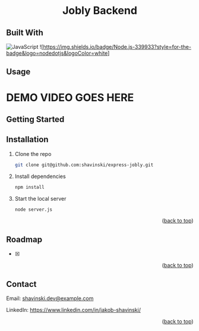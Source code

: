 <a name="readme-top"></a>

<!-- PROJECT HEADER-->
<br />
<div align="center">
  <h1 align="center">
    Jobly Backend
  </h1>
</div>


## Built With


![JavaScript](https://img.shields.io/badge/javascript-%23323330.svg?style=for-the-badge&logo=javascript&logoColor=%23F7DF1E)
![https://img.shields.io/badge/Node.js-339933?style=for-the-badge&logo=nodedotjs&logoColor=white]



<!-- USAGE EXAMPLES -->
## Usage

<h1>DEMO VIDEO GOES HERE</h1>



<!-- GETTING STARTED -->
## Getting Started

## Installation

1. Clone the repo
   ```sh
   git clone git@github.com:shavinski/express-jobly.git
   ```
2. Install dependencies
   ```sh
   npm install 
   ```
3. Start the local server
   ```sh
   node server.js
   ```

<p align="right">(<a href="#readme-top">back to top</a>)</p>


<!-- ROADMAP -->
## Roadmap

- [x] 


<p align="right">(<a href="#readme-top">back to top</a>)</p>

<!-- CONTACT -->
## Contact

Email: shavinski.dev@example.com

LinkedIn: https://www.linkedin.com/in/jakob-shavinski/

<p align="right">(<a href="#readme-top">back to top</a>)</p>
